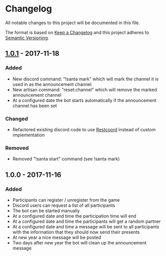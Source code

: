 # Changelog
All notable changes to this project will be documented in this file.

The format is based on [Keep a Changelog](http://keepachangelog.com/en/1.0.0/)
and this project adheres to [Semantic Versioning](http://semver.org/spec/v2.0.0.html).

<!-- ## [Unreleased] -->

## [1.0.1] - 2017-11-18
### Added
- New discord command: "!santa mark" which will mark the channel it is used in as the announcement channel
- New artisan command: "reset:channel" which will remove the marked announcement channel
- At a configured date the bot starts automatically if the announcement channel has been set

### Changed
- Refactored existing discord code to use [Restcoord](https://github.com/restcord/restcord) instead of custom implementation

### Removed
- Removed "!santa start" command (see !santa mark)

## 1.0.0 - 2017-11-16
### Added
- Participants can register / unregister from the game
- Discord users can request a list of all participants
- The bot can be started manually
- At a configured date and time the participation time will end
- At a configured date and time the participants will get a random partner
- At a configured date and time a message will be sent to all participants with the information that they should now send their presents
- At new year a nice message will be posted
- Two days after new year the bot will clean up the announcement message

[1.0.1]: https://github.com/jkniest/secret-santa/compare/1.0.0...1.0.1
